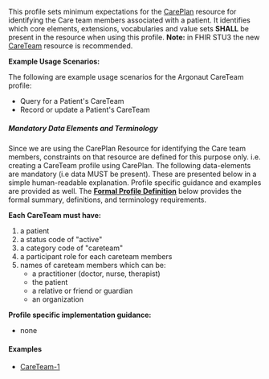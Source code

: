 This profile sets minimum expectations for the [CarePlan] resource for identifying the Care team members associated with a patient. It identifies which core elements, extensions, vocabularies and value sets **SHALL** be present in the resource when using this profile. **Note:** in FHIR STU3 the new [CareTeam] resource is recommended. 

**Example Usage Scenarios:**

The following are example usage scenarios for the Argonaut CareTeam profile:

-   Query for a Patient's CareTeam
-   Record or update a Patient's CareTeam


##### Mandatory Data Elements and Terminology

Since we are using the CarePlan Resource for identifying the Care team members, constraints on that resource are defined for this purpose only. i.e. creating a CareTeam profile using CarePlan. The following data-elements are mandatory (i.e data MUST be present). These are presented below in a simple human-readable explanation.  Profile specific guidance and examples are provided as well.  The [**Formal Profile Definition**](#profile) below provides the  formal summary, definitions, and  terminology requirements.  

**Each CareTeam must have:**

1.  a patient
1.  a status code of "active"
1.  a category code of "careteam"
1.  a participant role for each careteam members
1.  names of careteam members which can be:
    -   a practitioner (doctor, nurse, therapist)
    -   the patient
    -   a relative or friend or guardian
    -   an organization

**Profile specific implementation guidance:**

* none

#### Examples

   - [CareTeam-1](CarePlan-careteam-1.html)

[CarePlan]:  http://hl7.org/fhir/careplan.html

[CareTeam]:  http://hl7.org/fhir/2017Jan/careteam.html